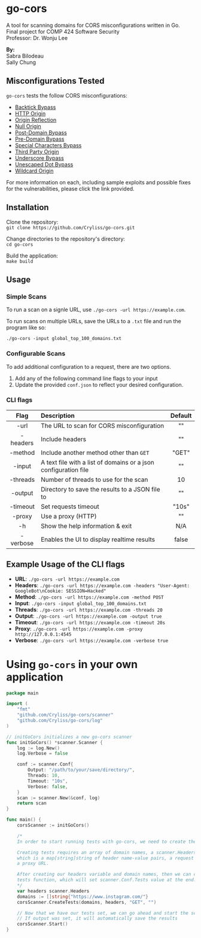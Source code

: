 # go-cors
A tool for scanning domains for CORS misconfigurations written in Go.  
Final project for COMP 424 Software Security  
Professor: Dr. Wonju Lee

**By:**  
Sabra Bilodeau  
Sally Chung

## Misconfigurations Tested
`go-cors` tests the follow CORS misconfigurations:  

- [Backtick Bypass](https://github.com/Cryliss/go-cors/blob/main/docs/misconfigurations/BACKTICK_BYPASS.md)
- [HTTP Origin](https://github.com/Cryliss/go-cors/blob/main/docs/misconfigurations/HTTP_ORIGIN.md)
- [Origin Reflection](https://github.com/Cryliss/go-cors/blob/main/docs/misconfigurations/ORIGIN_REFLECTION.md)
- [Null Origin](https://github.com/Cryliss/go-cors/blob/main/docs/misconfigurations/NULL_ORIGIN.md)
- [Post-Domain Bypass](https://github.com/Cryliss/go-cors/blob/main/docs/misconfigurations/POSTDOMAIN_BYPASS.md)
- [Pre-Domain Bypass](https://github.com/Cryliss/go-cors/blob/main/docs/misconfigurations/PREDOMAIN_BYPASS.md)
- [Special Characters Bypass](https://github.com/Cryliss/go-cors/blob/main/docs/misconfigurations/SPECIAL_CHARACTERS_BYPASS.md)
- [Third Party Origin](https://github.com/Cryliss/go-cors/blob/main/docs/misconfigurations/THIRD_PARTY_ORIGINS.md)
- [Underscore Bypass](https://github.com/Cryliss/go-cors/blob/main/docs/misconfigurations/UNDERSCORE_BYPASS.md)
- [Unescaped Dot Bypass](https://github.com/Cryliss/go-cors/blob/main/docs/misconfigurations/UNESCAPED_DOT_BYPASS.md)
- [Wildcard Origin](https://github.com/Cryliss/go-cors/blob/main/docs/misconfigurations/WILDCARD_ORIGIN.md)

For more information on each, including sample exploits and possible fixes for the vulnerabilities, please click the link provided.

## Installation
Clone the repository:  
`git clone https://github.com/Cryliss/go-cors.git`  

Change directories to the repository's directory:  
`cd go-cors`  

Build the application:  
`make build`  

## Usage
### Simple Scans
To run a scan on a signle URL, use `./go-cors -url https://example.com`.  

To run scans on multiple URLs, save the URLs to a `.txt` file and run the program like so:  

`./go-cors -input global_top_100_domains.txt`  

### Configurable Scans
To add additional configuration to a request, there are two options.  
1. Add any of the following command line flags to your input  
2. Update the provided `conf.json` to reflect your desired configuration.   

### CLI flags
| Flag | Description | Default |
| :--: | :---------- | :-----: |
| -url     | The URL to scan for CORS misconfiguration | "" |
| -headers | Include headers | "" |
| -method  |  Include another method other than `GET` | "GET" |
| -input   |  A text file with a list of domains or a json configuration file | "" |
| -threads |  Number of threads to use for the scan | 10 |
| -output  |  Directory to save the results to a JSON file to | "" |
| -timeout |  Set requests timeout | "10s" |
| -proxy   |  Use a proxy (HTTP) | "" |
| -h       |  Show the help information & exit | N/A |
| -verbose |  Enables the UI to display realtime results | false |

## Example Usage of the CLI flags  
- **URL**:     `./go-cors -url https://example.com`
- **Headers**: `./go-cors -url https://example.com -headers "User-Agent: GoogleBot\nCookie: SESSION=Hacked"`
- **Method**:  `./go-cors -url https://example.com -method POST`
- **Input**:   `./go-cors -input global_top_100_domains.txt`
- **Threads**: `./go-cors -url https://example.com -threads 20`
- **Output**:  `./go-cors -url https://example.com -output true`
- **Timeout**: `./go-cors -url https://example.com -timeout 20s`
- **Proxy**:   `./go-cors -url https://example.com -proxy http://127.0.0.1:4545`
- **Verbose**: `./go-cors -url https://example.com -verbose true`


# Using `go-cors` in your own application

```go
package main

import (
    "fmt"
    "github.com/Cryliss/go-cors/scanner"
    "github.com/Cryliss/go-cors/log"
)

// initGoCors initializes a new go-cors scanner
func initGoCors() *scanner.Scanner {    
    log := log.New()
    log.Verbose = false

    conf := scanner.Conf{
        Output: "/path/to/your/save/directory/",
        Threads: 10,
        Timeout: "10s",
        Verbose: false,
    }
    scan := scanner.New(&conf, log)
    return scan
}

func main() {
    corsScanner := initGoCors()

    /*
    In order to start running tests with go-cors, we need to create them first.

    Creating tests requires an array of domain names, a scanner.Headers variable 
    which is a map[string]string of header name-value pairs, a request method and 
    a proxy URL.

    After creating our headers variable and domain names, then we can call the create 
    tests function, which will set scanner.Conf.Tests value at the end.
    */
    var headers scanner.Headers
    domains := []string{"https://www.instagram.com/"}
    corsScanner.CreateTests(domains, headers, "GET", "")

    // Now that we have our tests set, we can go ahead and start the scanner.
    // If output was set, it will automatically save the results
    corsScanner.Start()
}
```
